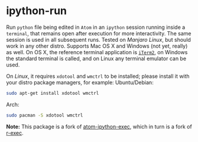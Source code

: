 # ipython-run
Run `python` file being edited in `Atom` in an `ipython` session running inside a `terminal`, that remains open after execution for more interactivity. The same session is used in all subsequent runs. Tested on *Manjaro Linux*, but should work in any other distro. Supports Mac OS X and Windows (not yet, really) as well. On OS X, the reference terminal application is [`iTerm2`](https://www.iterm2.com/), on Windows the standard terminal is called, and on Linux any terminal emulator can be used.

On *Linux*, it requires `xdotool` and `wmctrl` to be installed; please install it with your distro package managers, for example:
Ubuntu/Debian:
```bash
sudo apt-get install xdotool wmctrl
```

Arch:
```bash
sudo pacman -S xdotool wmctrl
```

**Note:** This package is a fork of [atom-ipython-exec](https://github.com/daducci/atom-ipython-exec), which in turn is a fork of [r-exec](https://github.com/pimentel/atom-r-exec).
